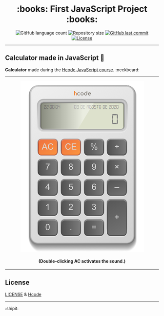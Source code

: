 <h1 align="center">
  :books: First JavaScript Project :books:
</h1>

<p align="center">
  <img alt="GitHub language count" src="https://img.shields.io/github/languages/count/estanho/first-calculator-js">

  <img alt="Repository size" src="https://img.shields.io/github/repo-size/estanho/first-calculator-js">
  
  <a href="https://github.com/estanho/first-calculator-js/commits/master">
    <img alt="GitHub last commit" src="https://img.shields.io/github/last-commit/estanho/first-calculator-js">
  </a>
  <a href="https://github.com/estanho/first-calculator-js/blob/master/LICENSE">
    <img alt="License" src="https://img.shields.io/badge/license-MIT-brightgreen">
  </a>
</p>

---

## Calculator made in JavaScript :green_book:
**Calculator** made during the [Hcode JavaScript course](https://www.udemy.com/course/javascript-curso-completo/). :neckbeard:
<br>

---
<p align="center">
  <img src="github/image1.png">
</p>

<h4 align="center">
  (Double-clicking AC activates the sound.)
</h4>

---
## License

[LICENSE](LICENSE) & [Hcode](https://hcode.com.br/)

---
:shipit:
